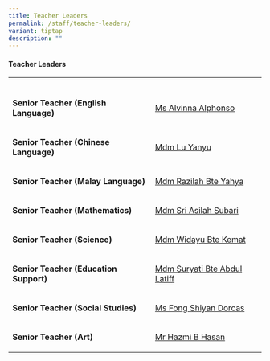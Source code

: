 ```yaml
---
title: Teacher Leaders
permalink: /staff/teacher-leaders/
variant: tiptap
description: ""
---
```

<h4><strong>Teacher Leaders</strong></h4>
<table style="minWidth: 50px">
<colgroup>
<col>
<col>
</colgroup>
<tbody>
<tr>
<td rowspan="1" colspan="1">
<p></p>
</td>
<td rowspan="1" colspan="1">
<p></p>
</td>
</tr>
<tr>
<td rowspan="1" colspan="1">
<p><strong>Senior Teacher (English Language)</strong>
</p>
</td>
<td rowspan="1" colspan="1">
<p><a href="mailto:alvinna@gsps.edu.sg" rel="noopener nofollow" target="_blank"><u>Ms Alvinna Alphonso</u></a>
</p>
</td>
</tr>
<tr>
<td rowspan="1" colspan="1">
<p><strong>Senior Teacher (Chinese Language)</strong>
</p>
</td>
<td rowspan="1" colspan="1">
<p><a href="mailto:lu.yanyu@gsps.edu.sg" rel="noopener nofollow" target="_blank">Mdm Lu Yanyu</a>
</p>
</td>
</tr>
<tr>
<td rowspan="1" colspan="1">
<p><strong>Senior Teacher (Malay Language)</strong>
</p>
</td>
<td rowspan="1" colspan="1">
<p><a href="mailto:razilah.yahya@gsps.edu.sg" rel="noopener nofollow" target="_blank">Mdm Razilah Bte Yahya</a>
</p>
</td>
</tr>
<tr>
<td rowspan="1" colspan="1">
<p><strong>Senior Teacher (Mathematics)</strong>
</p>
</td>
<td rowspan="1" colspan="1">
<p><a href="mailto:sri.asilah.subari@gsps.edu.sg" rel="noopener nofollow" target="_blank">Mdm Sri Asilah Subari</a>
</p>
</td>
</tr>
<tr>
<td rowspan="1" colspan="1">
<p><strong>Senior Teacher (Science)</strong>
</p>
</td>
<td rowspan="1" colspan="1">
<p><a href="mailto:widayu.kemat@gsps.edu.sg" rel="noopener nofollow" target="_blank">Mdm Widayu Bte Kemat</a>
</p>
</td>
</tr>
<tr>
<td rowspan="1" colspan="1">
<p><strong>Senior Teacher (Education Support)</strong>
</p>
</td>
<td rowspan="1" colspan="1">
<p><a href="mailto:suryati.abdul.latiff@gsps.edu.sg" rel="noopener nofollow" target="_blank">Mdm Suryati Bte Abdul Latiff</a>
</p>
</td>
</tr>
<tr>
<td rowspan="1" colspan="1">
<p><strong>Senior Teacher (Social Studies)</strong>
</p>
</td>
<td rowspan="1" colspan="1">
<p><a href="mailto:dorcas.fong@gsps.edu.sg" rel="noopener nofollow" target="_blank">Ms Fong Shiyan Dorcas</a>
</p>
</td>
</tr>
<tr>
<td rowspan="1" colspan="1">
<p><strong>Senior Teacher (Art)</strong>
</p>
</td>
<td rowspan="1" colspan="1">
<p><a href="mailto:hazmi.hasan@gsps.edu.sg" rel="noopener nofollow" target="_blank">Mr Hazmi B Hasan</a>
</p>
</td>
</tr>
</tbody>
</table>
<p></p>